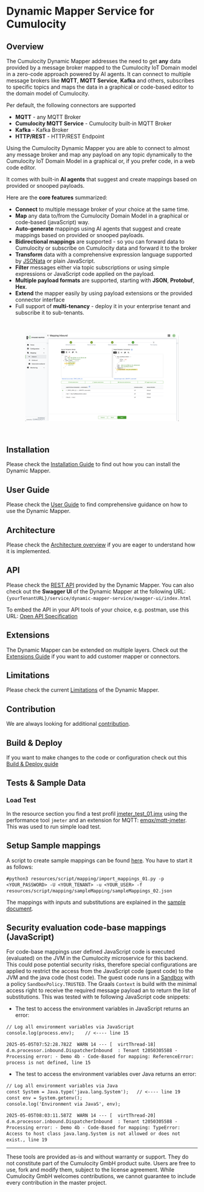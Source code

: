 # Dynamic Mapper Service for Cumulocity

## Overview

The Cumulocity Dynamic Mapper addresses the need to get **any** data provided by a message broker mapped to the Cumulocity IoT Domain model in a zero-code approach powered by AI agents.
It can connect to multiple message brokers like **MQTT**, **MQTT Service**, **Kafka** and others, subscribes to specific topics and maps the data in a graphical or code-based editor to the domain model of Cumulocity.

Per default, the following connectors are supported

- **MQTT** - any MQTT Broker
- **Cumulocity MQTT Service** - Cumulocity built-in MQTT Broker
- **Kafka** - Kafka Broker
- **HTTP/REST** - HTTP/REST Endpoint

Using the Cumulocity Dynamic Mapper you are able to connect to almost any message broker and map any payload on any topic dynamically to
the Cumulocity IoT Domain Model in a graphical or, if you prefer code, in a web code editor.

It comes with built-in **AI agents** that suggest and create mappings based on provided or snooped payloads.

Here are the **core features** summarized:

- **Connect** to multiple message broker of your choice at the same time.
- **Map** any data to/from the Cumulocity Domain Model in a graphical or code-based (javaScript) way.
- **Auto-generate** mappings using AI agents that suggest and create mappings based on provided or snooped payloads.
- **Bidirectional mappings** are supported - so you can forward data to Cumulocity or subscribe on Cumulocity data and forward it to the broker
- **Transform** data with a comprehensive expression language supported by [JSONata](https://jsonata.org/) or plain JavaScript.
- **Filter** messages either via topic subscriptions or using simple expressions or JavaScript code applied on the payload.
- **Multiple payload formats** are supported, starting with **JSON**, **Protobuf**, **Hex**.
- **Extend** the mapper easily by using payload extensions or the provided connector interface
- Full support of **multi-tenancy** - deploy it in your enterprise tenant and subscribe it to sub-tenants.

<br/>
<p align="center">
<img src="resources/image/Dynamic_Mapper_Mapping_Stepper_Substitution_Basic.png"  style="width: 80%;" />
</p>
<br/>

## Installation

Please check the [Installation Guide](/INSTALLATION.md) to find out how you can install the Dynamic Mapper.

## User Guide

Please check the [User Guide](/USERGUIDE.md) to find comprehensive guidance on how to use the Dynamic Mapper.

## Architecture

Please check the [Architecture overview](/ARCHITECTURE.md) if you are eager to understand how it is implemented.

## API

Please check the [REST API](/resources/openAPI/README.md) provided by the Dynamic Mapper.
You can also check out the **Swagger UI** of the Dynamic Mapper at the following URL: `{yourTenantURL}/service/dynamic-mapper-service/swagger-ui/index.html`

To embed the API in your API tools of your choice, e.g. postman, use this URL: [Open API Specification](/resources/openAPI/openapi.json)

## Extensions

The Dynamic Mapper can be extended on multiple layers. Check out the [Extensions Guide](/EXTENSIONS.md) if you want to add customer mapper or connectors.

## Limitations

Please check the current [Limitations](/LIMITATIONS.md) of the Dynamic Mapper.

## Contribution

We are always looking for additional [contribution](/CONTRIBUTING.md).

## Build & Deploy

If you want to make changes to the code or configuration check out this [Build & Deploy guide](/BUILDDEPLOY.md)

## Tests & Sample Data

### Load Test

In the resource section you find a test profil [jmeter_test_01.jmx](./resources/script/performance/jmeter_test_01.jmx) using the performance tool `jmeter` and an extension for MQTT: [emqx/mqtt-jmeter](https://github.com/emqx/mqtt-jmeter).
This was used to run simple load test.

## Setup Sample mappings

A script to create sample mappings can be found [here](./resources/script/mapping/import_mappings_01.py).
You have to start it as follows:

```
#python3 resources/script/mapping/import_mappings_01.py -p <YOUR_PASSWORD> -U <YOUR_TENANT> -u <YOUR_USER> -f resources/script/mapping/sampleMapping/sampleMappings_02.json
```

The mappings with inputs and substitutions are explained in the [sample document](./resources/script/mapping/sampleMapping/sampleMappings_02.html).

## Security evaluation code-base mappings (JavaScript)

For code-base mappings user defined JavaScript code is executed (evaluated) on the JVM in the Cumulocity microservice for this backend.
This could pose potential security risks, therefore special configurations are applied to restrict the access from the JavaScript code (guest code) to the JVM and the java code (host code).
The guest code runs in a [Sandbox](https://https://www.graalvm.org/latest/security-guide/sandboxing/) with a policy `SandboxPolicy.TRUSTED`. The Graals `Context` is build with the minimal access right to receive the required message payload an to return the list of substitutions.
This was tested with te following JavaScript code snippets:
* The test to access the environment variables in JavaScript returns an error:
```
// Log all environment variables via JavaScript
console.log(process.env);    // <---- line 15
```

```
2025-05-05T07:52:28.782Z  WARN 14 --- [  virtThread-18] d.m.processor.inbound.DispatcherInbound  : Tenant t2050305588 - Processing error: - Demo 4b - Code-Based for mapping: ReferenceError: process is not defined, line 15
```

* The test to access the environment variables over Java returns an error:
```
// Log all environment variables via Java
const System = Java.type('java.lang.System');   // <---- line 19
const env = System.getenv();
console.log('Environment via JavaS', env);
```

```
2025-05-05T08:03:11.587Z  WARN 14 --- [  virtThread-20] d.m.processor.inbound.DispatcherInbound  : Tenant t2050305588 - Processing error: - Demo 4b - Code-Based for mapping: TypeError: Access to host class java.lang.System is not allowed or does not exist., line 19
```


---

These tools are provided as-is and without warranty or support. They do not constitute part of the Cumulocity GmbH product suite. Users are free to use, fork and modify them, subject to the license agreement. While Cumulocity GmbH welcomes contributions, we cannot guarantee to include every contribution in the master project.

